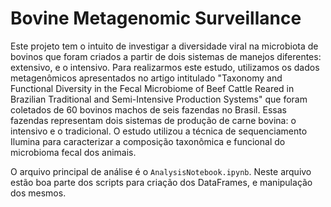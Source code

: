 # Bovine Metagenomic Surveillance

Este projeto tem o intuito de investigar a diversidade viral na microbiota de bovinos que foram criados a partir de dois sistemas de manejos diferentes: extensivo, e o intensivo. Para realizarmos este estudo, utilizamos os dados metagenômicos apresentados no artigo intitulado "Taxonomy and Functional Diversity in the Fecal Microbiome of Beef Cattle Reared in Brazilian Traditional and Semi-Intensive Production Systems" que foram coletados de 60 bovinos machos de seis fazendas no Brasil. Essas fazendas representam dois sistemas de produção de carne bovina: o intensivo e o tradicional. O estudo utilizou a técnica de sequenciamento Ilumina para caracterizar a composição taxonômica e funcional do microbioma fecal dos animais.

O arquivo principal de análise é o `AnalysisNotebook.ipynb`. Neste arquivo estão boa parte dos scripts para criação dos DataFrames, e manipulação dos mesmos. 
